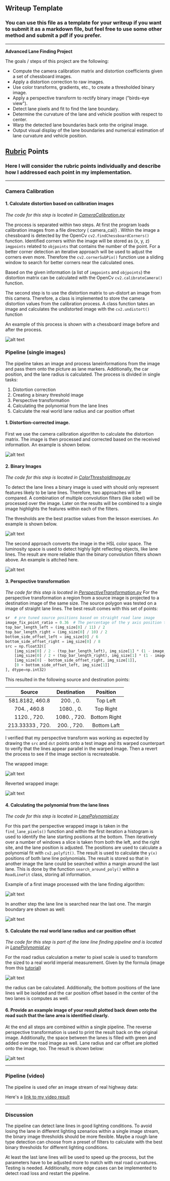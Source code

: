 ## Writeup Template

### You can use this file as a template for your writeup if you want to submit it as a markdown file, but feel free to use some other method and submit a pdf if you prefer.

---

**Advanced Lane Finding Project**

The goals / steps of this project are the following:

* Compute the camera calibration matrix and distortion coefficients given a set of chessboard images.
* Apply a distortion correction to raw images.
* Use color transforms, gradients, etc., to create a thresholded binary image.
* Apply a perspective transform to rectify binary image ("birds-eye view").
* Detect lane pixels and fit to find the lane boundary.
* Determine the curvature of the lane and vehicle position with respect to center.
* Warp the detected lane boundaries back onto the original image.
* Output visual display of the lane boundaries and numerical estimation of lane curvature and vehicle position.

[//]: # (Image References)

[image1]: ./output_images/camera_calibration.jpg "Undistorted"

[image2]: ./output_images/undistorted_image.jpg "Road Transformed"

[image3]: ./output_images/binary_combination_threshold.jpg "Combined Binary Example"

[image4]: ./output_images/hsl_threshold.jpg "HSL Binary Example"

[image5]: ./output_images/perspective_transform.jpg "Warp Example"

[image6]: ./output_images/perspective_transform_reversed.jpg "Warp Example Reversed"

[image7]: ./output_images/lane_segment_detection_1.jpg "Fit Visual"

[image8]: ./output_images/lane_segment_detection_2.jpg "Output"

[image9]: ./output_images/lane_line_detection_pipe.jpg "Lane detection pipeline"

[radius_formula]: ./output_images/radius_formula.png "Radius Formula"

[video1]: ./output_videos/lane_detection_project.mp4 "Video"

## [Rubric](https://review.udacity.com/#!/rubrics/571/view) Points

### Here I will consider the rubric points individually and describe how I addressed each point in my implementation.

---

### Camera Calibration

#### 1. Calculate distortion based on calibration images

_The code for this step is located in [CameraCalibration.py](./src/CameraCalibration.py)_

The process is separated within two steps. At first the program loads calibration images from a file directory (
camera_cal/) . Within the image a chessboard is detected by the OpenCv `cv2.findChessboardCorners()` function.
Identified corners within the image will be stored as (x, y, z) `imgpoints` related to `objpoints` that contains the
number of the point. For a better corner detection an iterative approach will be used to adjust the corners even more.
Therefore the `cv2.cornerSubPix()` function use a sliding window to search for better corners near the calculated ones.

Based on the given information (a list of  `imgpoints` and `objpoints`) the distortion matrix can be calculated with the
OpenCv `cv2.calibrateCamera()` function.

The second step is to use the distortion matrix to un-distort an image from this camera. Therefore, a class is
implemented to store the camera distortion values from the calibration process. A class function takes an image and
calculates the undistorted image with the `cv2.undistort()` function

An example of this process is shown with a chessboard image before and after the process.

![alt text][image1]

### Pipeline (single images)

The pipeline takes an image and process laneinformations from the image and pass them onto the picture as lane markers.
Additionally, the car position, and the lane radius is calculated. The process is divided in single tasks:

1) Distortion correction
2) Creating a binary threshold image
3) Perspective transformation
4) Calculating the polynomial from the lane lines
5) Calculate the real world lane radius and car position offset

#### 1. Distortion-corrected image.

First we use the camera calibration algorithm to calculate the distortion matrix. The image is then processed and
corrected based on the received information. An example is shown below.

![alt text][image2]

#### 2. Binary Images

_The code for this step is located in [ColorThresholdImage.py](./src/ColorThresholdImage.py)_

To detect the lane lines a binary image is used with should only represent features likely to be lane lines. Therefore,
two approaches will be compared. A combination of multiple convolution filters (like sobel) will be processed over the
image. Later on the results will be combined to a single image highlights the features within each of the filters.

The thresholds are the best practise values from the lesson exercises. An example is shown below.

![alt text][image3]

The second approach converts the image in the HSL color space. The luminosity space is used to detect highly light
reflecting objects, like lane lines. The result are more reliable than the binary convolution filters shown above. An
example is attched here.

![alt text][image4]

#### 3. Perspective transformation

_The code for this step is located in [PerspectiveTransformation.py](./src/PerspectiveTransformation.py)_
For the perspective transformation a region from a source image is projected to a destination image of the same size.
The source polygon was tested on a image of straight lane lines. The best result comes with this set of points:

```python
sr  # pre tuned source positions based on straight road lane image
image_fix_point_ratio = 0.36  # The percentage of the y axis position to be the upper top bar 
top_bar_length_left = (img_size[0] / 11) / 2
top_bar_length_right = (img_size[0] / 10) / 2
bottom_side_offset_left = img_size[0] / 6
bottom_side_offset_right = img_size[0] / 8
src = np.float32([
    [img_size[0] / 2 - (top_bar_length_left), img_size[1] * (1 - image_fix_point_ratio)],
    [img_size[0] / 2 + (top_bar_length_right), img_size[1] * (1 - image_fix_point_ratio)],
    [img_size[0] - bottom_side_offset_right, img_size[1]],
    [0 + bottom_side_offset_left, img_size[1]]
], dtype=np.int32)
```

This resulted in the following source and destination points:

| Source        | Destination   | Position  | 
|:-------------:|:-------------:| :-------------:| 
| 581.8182, 460.8      | 200. , 0.        | Top Left |
| 704. , 460.8       | 1080. , 0.      | Top Right|
| 1120. , 720.     | 1080. , 720.    | Bottom Right|
| 213.33333 , 720.    | 200. , 720.      | Bottom Laft|

I verified that my perspective transform was working as expected by drawing the `src` and `dst` points onto a test image
and its warped counterpart to verify that the lines appear parallel in the warped image. Then a revert the process to 
see if the image section is recreateable.

The wrapped image:

![alt text][image5]

Reverted wrapped image:

![alt text][image6]

#### 4.  Calculating the polynomial from the lane lines

_The code for this step is located in [LanePolynomial.py](./src/LanePolynomial.py)_

For this part the perspective wrapped image is taken in the `find_lane_pixels()` function and within the first iteration a histogram is used to identify
the lane starting positions at the bottom. Then iteratively over a number of windows a slice is taken 
from both the left, and the right site, and the lane position is adjusted.
The positions are used to calculate a polynomial fit with `cv2.polyfit()`. The result is used to calculate the `y(x)` 
positions of both lane line polynomials. The result is stored so that in another image the lane could be searched within a margin
around the last lane. This is done by the function `search_around_poly()` within a `RoadLineFit` class, storing all information.

Example of a first image processed with the lane finding algorithm:

![alt text][image7]

In another step the lane line is searched near the last one. The margin boundary are shown as well:

![alt text][image8]

#### 5.  Calculate the real world lane radius and car position offset

_The code for this step is part of the lane line finding pipeline and is located in [LanePolynomial.py](./src/LanePolynomial.py)_

For the road radius calculation a meter to pixel scale is used to transform the sized 
to a real world imperial measurement. Given by the formula (image from this [tutorial](https://www.intmath.com/applications-differentiation/8-radius-curvature.php))

![alt text][radius_formula]

the radius can be calculated. Additionally, the bottom positions of the lane lines will be isolated and the car position 
offset based in the center of the two lanes is computes as well.

#### 6. Provide an example image of your result plotted back down onto the road such that the lane area is identified clearly.

At the end all steps are combined within a single pipeline. The reverse perspective transformation is used to print the result back on the original image. 
Additionally, the space between the lanes is filled with green and added over the road image as well. Lane radius and car offset are plotted onto the image, too.
The result is shown below:

![alt text][image9]

---

### Pipeline (video)

The pipeline is used ofer an image stream of real highway data:

Here's a [link to my video result](./output_videos/lane_detection_project.mp4)

---

### Discussion

The pipeline can detect lane lines in good lighting conditions. To avoid losing the lane in different lighting szenarios 
within a single image stream, the binary image thresholds should be more flexible. Maybe a rough lane type detection can choose 
from a preset of filters to calculate with the best binary thresholds 
for different lighting conditions.

At least the last lane lines will be used to speed up the process, but the parameters
have to be adjusted more to match with real road curvatures. Testing is needed. Additionally, 
more edge cases can be implemented to detect road loss and restart the pipeline.



